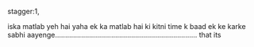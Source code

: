 stagger:1,

iska matlab yeh hai yaha ek ka matlab hai ki kitni time k baad ek ke karke sabhi aayenge....................................................................... that its